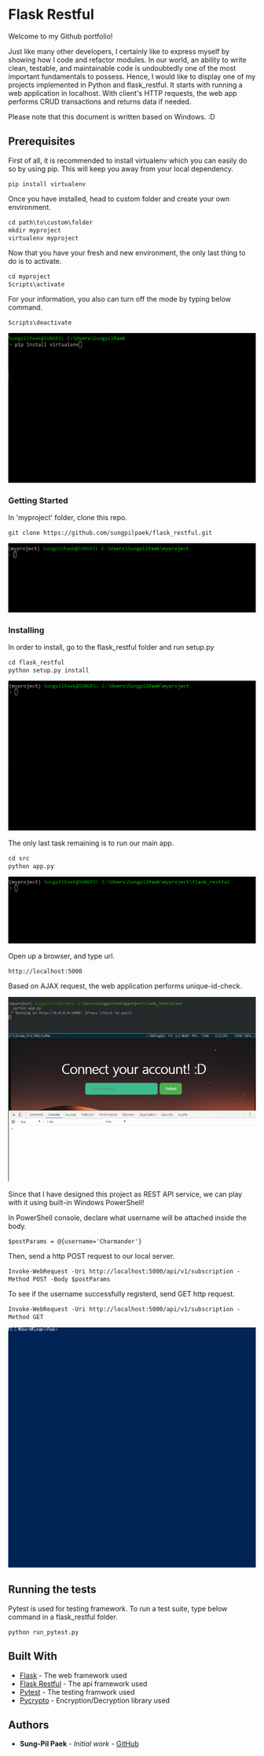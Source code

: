 # Flask Restful

Welcome to my Github portfolio!

Just like many other developers, I certainly like to express myself by showing how I code and refactor modules. In our world, an ability to write clean, testable, and maintainable code is undoubtedly one of the most important fundamentals to possess. Hence, I would like to display one of my projects implemented in Python and flask_restful. It starts with running a web application in localhost. With client's HTTP requests, the web app performs CRUD transactions and returns data if needed.

Please note that this document is written based on Windows. :D

## Prerequisites

First of all, it is recommended to install virtualenv which you can easily do so by using pip. This will keep you away from your local dependency.
```
pip install virtualenv
```
Once you have installed, head to custom folder and create your own environment.
```
cd path\to\custom\folder
mkdir myproject
virtualenv myproject
```
Now that you have your fresh and new environment, the only last thing to do is to activate.
```
cd myproject
Scripts\activate
```
For your information, you also can turn off the mode by typing below command.
```
Scripts\deactivate
```


![Pip Install](https://github.com/sungpilpaek/flask_restful/blob/master/img/pip_install.gif)


### Getting Started

In 'myproject' folder, clone this repo.
```
git clone https://github.com/sungpilpaek/flask_restful.git
```


![Git Clone](https://github.com/sungpilpaek/flask_restful/blob/master/img/git_clone.gif)


### Installing

In order to install, go to the flask_restful folder and run setup.py
```
cd flask_restful
python setup.py install
```


![Setup Py](https://github.com/sungpilpaek/flask_restful/blob/master/img/setup_py.gif)


The only last task remaining is to run our main app.
```
cd src
python app.py
```


![Run App](https://github.com/sungpilpaek/flask_restful/blob/master/img/run_app.gif)


Open up a browser, and type url.
```
http://localhost:5000
```

Based on AJAX request, the web application performs unique-id-check.

![Input Test](https://github.com/sungpilpaek/flask_restful/blob/master/img/input_test.gif)


Since that I have designed this project as REST API service, we can play with it using built-in Windows PowerShell!

In PowerShell console, declare what username will be attached inside the body.
```
$postParams = @{username='Charmander'}
```
Then, send a http POST request to our local server.
```
Invoke-WebRequest -Uri http://localhost:5000/api/v1/subscription -Method POST -Body $postParams
```
To see if the username successfully registerd, send GET http request.
```
Invoke-WebRequest -Uri http://localhost:5000/api/v1/subscription -Method GET
```

![Play With PowerShell](https://github.com/sungpilpaek/flask_restful/blob/master/img/play_with_powershell.gif)

## Running the tests

Pytest is used for testing framework. To run a test suite, type below command in a flask_restful folder.
```
python run_pytest.py
```

## Built With

* [Flask](http://flask.pocoo.org/) - The web framework used
* [Flask Restful](https://flask-restful.readthedocs.io/en/0.3.5/) - The api framework used
* [Pytest](https://docs.pytest.org/en/latest/) - The testing framwork used
* [Pycrypto](https://pypi.python.org/pypi/pycrypto) - Encryption/Decryption library used

## Authors

* **Sung-Pil Paek** - *Initial work* - [GitHub](https://github.com/sungpilpaek)